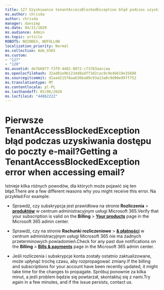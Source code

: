 ```yaml
---
title: 127 Uzyskiwanie tenantAccessBlockedException błąd podczas uzyskiwania dostępu do poczty e-mail?
ms.author: chrisda
author: chrisda
manager: dansimp
ms.date: 04/21/2020
ms.audience: Admin
ms.topic: article
ROBOTS: NOINDEX, NOFOLLOW
localization_priority: Normal
ms.collection: Adm_O365
ms.custom:
- "127"
- "128"
ms.assetid: de7b6877-f3f9-4402-8072-c73783aaccaa
ms.openlocfilehash: 32ad81e9b1234d8adff3d2cac9c9e4b619e35688
ms.sourcegitcommit: d1aad215f8aa636ba89c93a13a0c9d90e997f752
ms.translationtype: MT
ms.contentlocale: pl-PL
ms.lasthandoff: 05/06/2020
ms.locfileid: "44062222"
---
```

# <a name="getting-a-tenantaccessblockedexception-error-when-accessing-email"></a><span data-ttu-id="92739-102">Pierwsze TenantAccessBlockedException błąd podczas uzyskiwania dostępu do poczty e-mail?</span><span class="sxs-lookup"><span data-stu-id="92739-102">Getting a TenantAccessBlockedException error when accessing email?</span></span>

<span data-ttu-id="92739-103">Istnieje kilka różnych powodów, dla których może pojawić się ten błąd.</span><span class="sxs-lookup"><span data-stu-id="92739-103">There are a few different reasons why you might receive this error.</span></span> <span data-ttu-id="92739-104">Na przykład:</span><span class="sxs-lookup"><span data-stu-id="92739-104">For example:</span></span>

- <span data-ttu-id="92739-105">Sprawdź, czy subskrypcja jest prawidłowa na stronie **Rozliczenia** \> **[produktów](https://portal.office.com/adminportal/home#/subscriptions)** w centrum administracyjnym usługi Microsoft 365.</span><span class="sxs-lookup"><span data-stu-id="92739-105">Verify that your subscription is valid on the **Billing** \> **[Your products](https://portal.office.com/adminportal/home#/subscriptions)** page in the Microsoft 365 admin center.</span></span>

- <span data-ttu-id="92739-106">Sprawdź, czy na stronie **Rachunki rozliczeniowe** \> **[& płatności](https://portal.office.com/adminportal/home#/billoverview)** w centrum administracyjnym usługi Microsoft 365 nie ma żadnych przeterminowych powiadomień.</span><span class="sxs-lookup"><span data-stu-id="92739-106">Check for any past due notifications on the **Billing** \> **[Bills & payments](https://portal.office.com/adminportal/home#/billoverview)** page in the Microsoft 365 admin center.</span></span>

- <span data-ttu-id="92739-107">Jeśli rozliczenia i subskrypcje konta zostały ostatnio zaktualizowane, może upłynąć trochę czasu, aby rozpropagować zmiany.</span><span class="sxs-lookup"><span data-stu-id="92739-107">If the billing and subscriptions for your account have been recently updated, it might take time for the changes to propagate.</span></span> <span data-ttu-id="92739-108">Spróbuj ponownie za kilka minut, a jeśli problem będzie się powtarzał, skontaktuj się z nami.</span><span class="sxs-lookup"><span data-stu-id="92739-108">Try again in a few minutes, and if the issue persists, contact us.</span></span>
